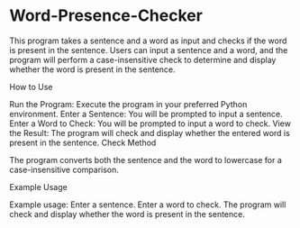 # Word-Presence-Checker

This program takes a sentence and a word as input and checks if the word is present in the sentence. Users can input a sentence and a word, and the program will perform a case-insensitive check to determine and display whether the word is present in the sentence.

How to Use

Run the Program:
Execute the program in your preferred Python environment.
Enter a Sentence:
You will be prompted to input a sentence.
Enter a Word to Check:
You will be prompted to input a word to check.
View the Result:
The program will check and display whether the entered word is present in the sentence.
Check Method

The program converts both the sentence and the word to lowercase for a case-insensitive comparison.

Example Usage

Example usage:
Enter a sentence.
Enter a word to check.
The program will check and display whether the word is present in the sentence.
